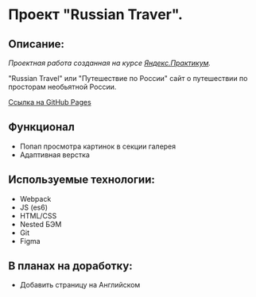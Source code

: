 # Проект "Russian Traver". 

## Описание: 

*Проектная работа созданная на курсе [Яндекс.Практикум](https://praktikum.yandex.ru/).*

"Russian Travel" или "Путешествие по России" сайт о путешествии по просторам необьятной России.

[Ссылка на GitHub Pages](https://allxy.github.io/russian-travel/)

## Функционал

- Попап просмотра картинок в секции галерея
- Адаптивная верстка

## Используемые технологии:

- Webpack
- JS (es6)
- HTML/CSS
- Nested БЭМ
- Git
- Figma

## В планах на доработку:

- Добавить страницу на Английском
